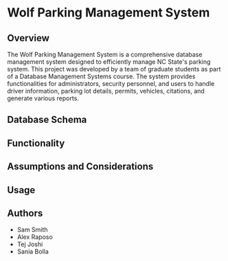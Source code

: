 # Wolf Parking Management System

## Overview
The Wolf Parking Management System is a comprehensive database management system designed to efficiently manage NC State's parking system. This project was developed by a team of graduate students as part of a Database Management Systems course. The system provides functionalities for administrators, security personnel, and users to handle driver information, parking lot details, permits, vehicles, citations, and generate various reports.

## Database Schema

## Functionality

## Assumptions and Considerations

## Usage

## Authors
- Sam Smith
- Alex Raposo
- Tej Joshi
- Sania Bolla
